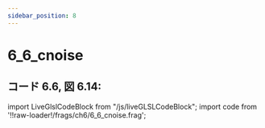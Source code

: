 ```yaml
---
sidebar_position: 8
---
```


# 6_6_cnoise
## コード 6.6, 図 6.14: 

import LiveGlslCodeBlock from "/js/liveGLSLCodeBlock";
import code from '!!raw-loader!/frags/ch6/6_6_cnoise.frag';

<LiveGlslCodeBlock fragName='6_6_cnoise.frag' fragCode={code} />
